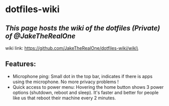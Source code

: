 # dotfiles-wiki

_This page hosts the wiki of the dotfiles (Private) of @JakeTheRealOne_
-
wiki link: https://github.com/JakeTheRealOne/dotfiles-wiki/wiki\
## Features:
- Microphone ping: Small dot in the top bar, indicates if there is apps using the microphone. No more privacy problems !
- Quick access to power menu: Hovering the home button shows 3 power options (shutdown, reboot and sleep). It's faster and better for people like us that reboot their machine every 2 minutes.
